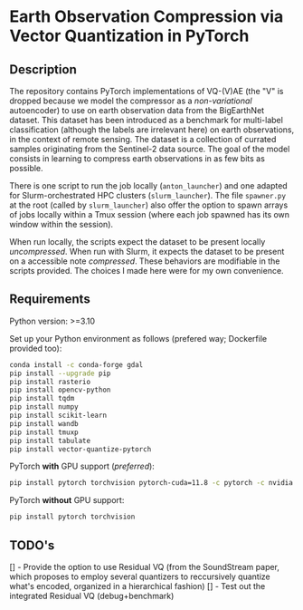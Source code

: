 # Earth Observation Compression via Vector Quantization in PyTorch

## Description

The repository contains PyTorch implementations of VQ-(V)AE
(the "V" is dropped because we model the compressor as
a _non-variational_ autoencoder)
to use on earth observation data from the BigEarthNet dataset.
This dataset has been introduced as a benchmark
for multi-label classification (although the labels are irrelevant here)
on earth observations, in the context of remote sensing.
The dataset is a collection of currated samples
originating from the Sentinel-2 data source.
The goal of the model consists in learning to compress earth observations
in as few bits as possible.

There is one script to run the job locally (`anton_launcher`)
and one adapted for Slurm-orchestrated HPC clusters (`slurm_launcher`).
The file `spawner.py` at the root (called by `slurm_launcher`)
also offer the option to spawn arrays of jobs locally within a Tmux session
(where each job spawned has its own window within the session).

When run locally, the scripts expect the dataset to be present locally _uncompressed_.
When run with Slurm, it expects the dataset to be present on a accessible note _compressed_.
These behaviors are modifiable in the scripts provided.
The choices I made here were for my own convenience.

## Requirements

Python version: >=3.10

Set up your Python environment as follows (prefered way; Dockerfile provided too):
```bash
conda install -c conda-forge gdal
pip install --upgrade pip
pip install rasterio
pip install opencv-python
pip install tqdm
pip install numpy
pip install scikit-learn
pip install wandb
pip install tmuxp
pip install tabulate
pip install vector-quantize-pytorch
```
PyTorch __with__ GPU support (_preferred_):
```bash
pip install pytorch torchvision pytorch-cuda=11.8 -c pytorch -c nvidia
```
PyTorch __without__ GPU support:
```bash
pip install pytorch torchvision
```

## TODO's

[] - Provide the option to use Residual VQ (from the SoundStream paper,
which proposes to employ several quantizers to reccursively quantize
what's encoded, organized in a hierarchical fashion)
    [] - Test out the integrated Residual VQ (debug+benchmark)
